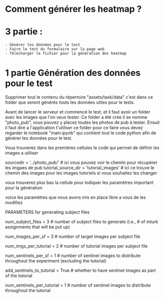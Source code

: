# Comment générer les heatmap ?

# 3 partie : 
    - Générer les données pour le test
    - Faire le test du formulaire sur la page web
    - Télécharger le fichier pour la génération des heatmap


# 1 partie Génération des données pour le test

Supprimer tout le contenu du répertoire "assets/task/data" c'est dans ce folder que seront générés touts les données utiles pour le tests.

Avant de lancer le serveur et commencé le test, et il faut avoir un folder avec les images que l'on veux tester. Ce folder a été crée il se nomme "photo_pub", vous pouvez y placez toutes les photos de pub à tester. Ensuit il faut dire a l'application t'utiliser ce folder pour ce faire vous devez regarder le notebook "main.ipynb" qui contient tout le code python afin de générer les données pour le test.

Vous trouverez dans les premières cellules le code qui permet de définir les images a utiliser 

sourcedir = '../photo_pub/' # ici vous pouvez voir le chemin pour récupérer les imgaes de pub
tutorial_source_dir = 'tutorial_images' # ici ce trouve le chemin des images pour les images tutoriels si vous souhaitez les changer 

vous trouverez plus bas la cellule pour indiquer les paramètres important pour la génération 


voice les paramètres que nous avons mis en place libre a vous de les modifiez

PARAMETERS for generating subject files

num_subject_files = 3     # number of subject files to generate (i.e., # of mturk assignments that will be put up)    

num_images_per_sf = 3    # number of target images per subject file 

num_imgs_per_tutorial = 2 # number of tutorial images per subject file

num_sentinels_per_sf = 1  # number of sentinel images to distribute throughout the experiment (excluding the tutorial)

add_sentinels_to_tutorial = True # whether to have sentinel images as part of the tutorial

num_sentinels_per_tutorial = 1   # number of sentinel images to distribute throughout the tutorial

